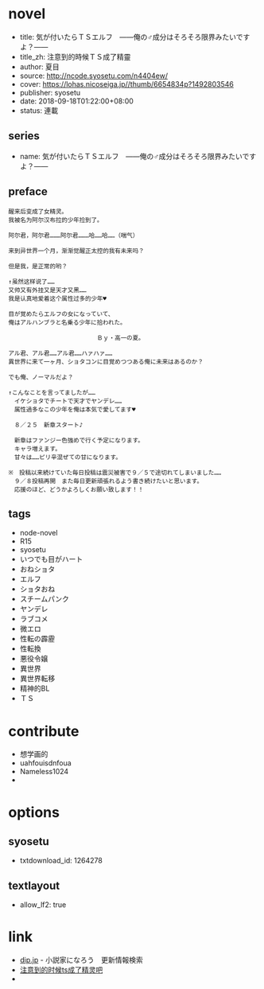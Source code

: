 # novel

- title: 気が付いたらＴＳエルフ　――俺の♂成分はそろそろ限界みたいですよ？――
- title_zh: 注意到的時候ＴＳ成了精靈
- author: 夏目
- source: http://ncode.syosetu.com/n4404ew/
- cover: https://lohas.nicoseiga.jp//thumb/6654834p?1492803546
- publisher: syosetu
- date: 2018-09-18T01:22:00+08:00
- status: 連載

## series

- name: 気が付いたらＴＳエルフ　――俺の♂成分はそろそろ限界みたいですよ？――

## preface


```
醒来后变成了女精灵。
我被名为阿尔汉布拉的少年捡到了。

阿尔君，阿尔君………阿尔君………哈……哈……（喘气）

来到异世界一个月，渐渐觉醒正太控的我有未来吗？

但是我，是正常的哟？

↑虽然这样说了……
又帅又有外挂又是天才又黑……
我是认真地爱着这个属性过多的少年♥

目が覚めたらエルフの女になっていて、　
俺はアルハンブラと名乗る少年に拾われた。

　　　　　　　　　　　　　　　Ｂｙ・高一の夏。

アル君、アル君……アル君……ハァハァ……
異世界に来て一ヶ月、ショタコンに目覚めつつある俺に未来はあるのか？

でも俺、ノーマルだよ？

↑こんなことを言ってましたが……
　イケショタでチートで天才でヤンデレ……
　属性過多なこの少年を俺は本気で愛してます♥

　８／２５　新章スタート♪

　新章はファンジー色強めで行く予定になります。
　キャラ増えます。
　甘々は……ピリ辛混ぜての甘になります。

※　投稿以来続けていた毎日投稿は震災被害で９／５で途切れてしまいました……
　９／８投稿再開　また毎日更新頑張れるよう書き続けたいと思います。
　応援のほど、どうかよろしくお願い致します！！
```

## tags

- node-novel
- R15
- syosetu
- いつでも目がハート
- おねショタ
- エルフ
- ショタおね
- スチームパンク
- ヤンデレ
- ラブコメ
- 微エロ
- 性転の霹靂
- 性転換
- 悪役令嬢
- 異世界
- 異世界転移
- 精神的BL
- ＴＳ

# contribute

- 想学画的
- uahfouisdnfoua
- Nameless1024
- 

# options

## syosetu

- txtdownload_id: 1264278

## textlayout

- allow_lf2: true

# link

- [dip.jp](https://narou.dip.jp/search.php?text=n4404ew&novel=all&genre=all&new_genre=all&length=0&down=0&up=100) - 小説家になろう　更新情報検索
- [注意到的时候ts成了精灵吧](https://tieba.baidu.com/f?kw=%E6%B3%A8%E6%84%8F%E5%88%B0%E7%9A%84%E6%97%B6%E5%80%99ts%E6%88%90%E4%BA%86%E7%B2%BE%E7%81%B5&ie=utf-8 "注意到的时候ts成了精灵")
- 




